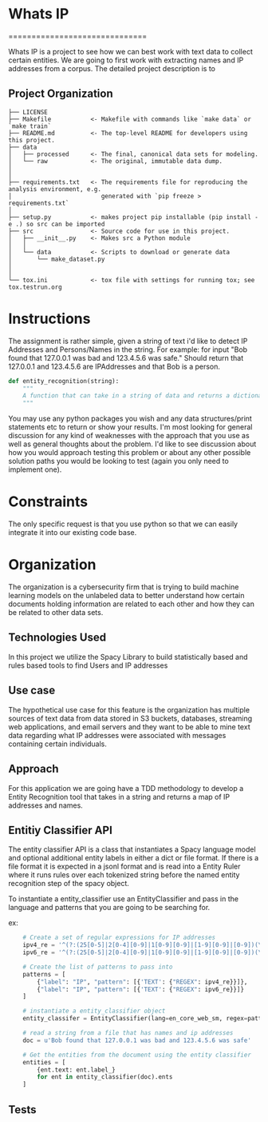 # Whats IP
==============================

Whats IP is a project to see how we can best work with text data to collect certain entities. We are going to first work with extracting names and IP addresses from a corpus. 
The detailed project description is to 

Project Organization
------------

    ├── LICENSE
    ├── Makefile           <- Makefile with commands like `make data` or `make train`
    ├── README.md          <- The top-level README for developers using this project.
    ├── data
    │   ├── processed      <- The final, canonical data sets for modeling.
    │   └── raw            <- The original, immutable data dump.
    │
    │
    ├── requirements.txt   <- The requirements file for reproducing the analysis environment, e.g.
    │                         generated with `pip freeze > requirements.txt`
    │
    ├── setup.py           <- makes project pip installable (pip install -e .) so src can be imported
    ├── src                <- Source code for use in this project.
    │   ├── __init__.py    <- Makes src a Python module
    │   │
    │   └── data           <- Scripts to download or generate data
    │       └── make_dataset.py
    │   
    │
    └── tox.ini            <- tox file with settings for running tox; see tox.testrun.org


# Instructions 

The assignment is rather simple, given a string of text i'd like to detect IP Addresses and Persons/Names in the string. For example: for input "Bob found that 127.0.0.1 was bad and 123.4.5.6 was safe." Should return that 127.0.0.1 and 123.4.5.6 are IPAddresses and that Bob is a person. 

```python 
def entity_recognition(string):
    """
    A function that can take in a string of data and returns a dictionary of entities labeled as either people or IP addresses 
    """
```

You may use any python packages you wish and any data structures/print statements etc to return or show your results. I'm most looking for general discussion for any kind of weaknesses with the approach that you use as well as general thoughts about the problem. I'd like to see discussion about how you would approach testing this problem or about any other possible solution paths you would be looking to test (again you only need to implement one).

# Constraints 

The only specific request is that you use python so that we can easily integrate it into our existing code base. 

# Organization

The organization is a cybersecurity firm that is trying to build machine learning models on the unlabeled data to better understand how certain documents holding information are related to each other and how they can be related to other data sets. 

## Technologies Used

In this project we utilize the Spacy Library to build statistically based and rules based tools to find Users and IP addresses 

## Use case 

The hypothetical use case for this feature is the organization has multiple sources of text data from data stored in S3 buckets, databases, streaming web applications, and email servers and they want to be able to mine text data regarding what IP addresses were associated with messages containing certain individuals. 

## Approach 

For this application we are going have a TDD methodology to develop a Entity Recognition tool that takes in a string and returns a map of IP addresses and names. 

## Entitiy Classifier API

The entity classifier API is a class that instantiates a Spacy language model and optional additional entity labels in either a dict or file format. If there is a file format it is expected in a jsonl format and is read into a Entity Ruler where it runs rules over each tokenized string before the named entity recognition step of the spacy object. 

To instantiate a entity_classifier use an EntityClassifier and pass in the language and patterns that you are going to be searching for. 

ex: 
```python 
    # Create a set of regular expressions for IP addresses 
    ipv4_re = '^(?:(25[0-5]|2[0-4][0-9]|1[0-9][0-9]|[1-9][0-9]|[0-9])(\.(?!$)|$)){4}$'
    ipv6_re = '^(?:(25[0-5]|2[0-4][0-9]|1[0-9][0-9]|[1-9][0-9]|[0-9])(\.(?!$)|$)){6}$'

    # Create the list of patterns to pass into 
    patterns = [
        {"label": "IP", "pattern": [{'TEXT': {"REGEX": ipv4_re}}]},
        {"label": "IP", "pattern": [{'TEXT': {"REGEX": ipv6_re}}]}
    ]

    # instantiate a entity_classifier object 
    entity_classifer = EntityClassifier(lang=en_core_web_sm, regex=patterns)

    # read a string from a file that has names and ip addresses
    doc = u'Bob found that 127.0.0.1 was bad and 123.4.5.6 was safe'

    # Get the entities from the document using the entity classifier 
    entities = [
        {ent.text: ent.label_}
        for ent in entity_classifier(doc).ents
    ]
```

## Tests 
